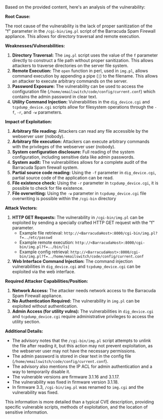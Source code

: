 Based on the provided content, here's an analysis of the vulnerability:

**Root Cause:**

The root cause of the vulnerability is the lack of proper sanitization of the "f" parameter in the `/cgi-bin/img.pl` script of the Barracuda Spam Firewall appliance. This allows for directory traversal and remote execution.

**Weaknesses/Vulnerabilities:**

1.  **Directory Traversal:** The `img.pl` script uses the value of the `f` parameter directly to construct a file path without proper sanitization. This allows attackers to traverse directories on the server file system.
2.  **Remote Execution:** The `open` function in perl, used in `img.pl`, allows command execution by appending a pipe (`|`) to the filename. This allows an attacker to execute arbitrary commands on the server.
3.  **Password Exposure:**  The vulnerability can be used to access the configuration file (`/home/emailswitch/code/config/current.conf`) which contains the admin password in clear text.
4. **Utility Command Injection:** Vulnerabilities in the `dig_device.cgi` and `tcpdump_device.cgi` scripts allow for filesystem operations through the `-f`, `-r`, and `-w` parameters.

**Impact of Exploitation:**

1.  **Arbitrary file reading:** Attackers can read any file accessible by the webserver user (nobody).
2.  **Arbitrary file execution:** Attackers can execute arbitrary commands with the privileges of the webserver user (nobody).
3.  **System configuration disclosure:** Full reading of the system configuration, including sensitive data like admin passwords.
4.  **System audit:** The vulnerabilities allows for a complete audit of the Barracuda Spam firewall system.
5. **Partial source code reading:** Using the `-f` parameter in `dig_device.cgi`, partial source code of the application can be read.
6. **File existence check:** Using the `-r` parameter in `tcpdump_device.cgi`, it is possible to check for file existence.
7. **File overwriting:** Using the `-w` parameter in `tcpdump_device.cgi` file overwriting is possible within the `/cgi-bin` directory

**Attack Vectors:**

1.  **HTTP GET Requests:** The vulnerability in `/cgi-bin/img.pl` can be exploited by sending a specially crafted HTTP GET request with the "f" parameter.
    * Example file retrieval: `http://<BarracudaHost>:8000/cgi-bin/img.pl?f=../etc/passwd`
    * Example remote execution: `http://<BarracudaHost>:8000/cgi-bin/img.pl?f=../bin/ls|`
    * Example config retrieval: `http://<BarracudaHost>:8000/cgi-bin/img.pl?f=../home/emailswitch/code/config/current.conf`
2.  **Web Interface Command Injection:** The command injection vulnerabilities in `dig_device.cgi` and `tcpdump_device.cgi` can be exploited via the web interface.

**Required Attacker Capabilities/Position:**

1.  **Network Access:** The attacker needs network access to the Barracuda Spam Firewall appliance.
2.  **No Authentication Required:** The vulnerability in `img.pl` can be exploited without authentication.
3. **Admin Access (for utility vulns):** The vulnerabilities in  `dig_device.cgi` and `tcpdump_device.cgi` require administrative privileges to access the utility section.

**Additional Details:**

*   The advisory notes that the `/cgi-bin/img.pl` script attempts to unlink the file after reading it, but this action may not prevent exploitation, as the webserver user may not have the necessary permissions.
*   The admin password is stored in clear text in the config file (`/home/emailswitch/code/config/current.conf`).
*   The advisory also mentions the IP ACL for admin authentication and a way to temporarily disable it.
*  The vulnerable versions are firmware 3.1.16 and 3.1.17.
*   The vulnerability was fixed in firmware version 3.1.18.
*   In firmware 3.3, `/cgi-bin/img.pl` was renamed to `img.cgi` and the vulnerability was fixed.

This information is more detailed than a typical CVE description, providing specific vulnerable scripts, methods of exploitation, and the location of sensitive information.